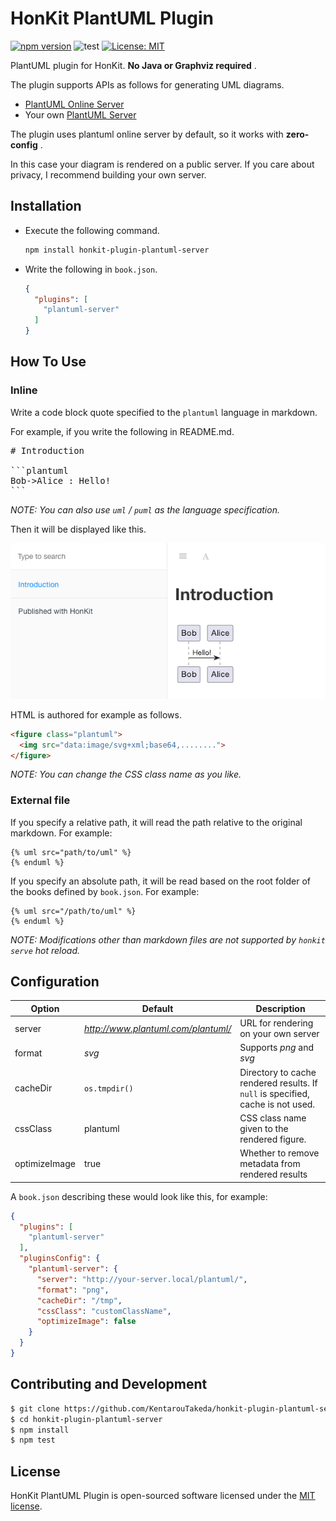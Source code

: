 # HonKit PlantUML Plugin

[![npm version](https://badge.fury.io/js/honkit-plugin-plantuml-server.svg)](https://badge.fury.io/js/honkit-plugin-plantuml-server)
![test](https://github.com/KentarouTakeda/honkit-plugin-plantuml-server/actions/workflows/test.yml/badge.svg?branch=master)
[![License: MIT](https://img.shields.io/badge/License-MIT-yellow.svg)](https://opensource.org/licenses/MIT)

PlantUML plugin for HonKit. **No Java or Graphviz required** .

The plugin supports APIs  as follows for generating UML diagrams.

* [PlantUML Online Server](http://www.plantuml.com/plantuml/)
* Your own [PlantUML Server](https://github.com/plantuml/plantuml-server)

The plugin uses plantuml online server by default, so it works with **zero-config** .

In this case your diagram is rendered on a public server. If you care about privacy, I recommend building your own server.

## Installation

* Execute the following command.
  ```sh
  npm install honkit-plugin-plantuml-server
  ```
* Write the following in `book.json`.
  ```json
  {
    "plugins": [
      "plantuml-server"
    ]
  }
  ```

## How To Use

### Inline

Write a code block quote specified to the `plantuml` language in markdown.

For example, if you write the following in README.md.

<pre>
# Introduction

```plantuml
Bob->Alice : Hello!
```
</pre>
*NOTE: You can also use `uml` / `puml` as the language specification.*

Then it will be displayed like this.

![](images/example.png)

HTML is authored for example as follows.

```html
<figure class="plantuml">
  <img src="data:image/svg+xml;base64,........">
</figure>
```
*NOTE: You can change the CSS class name as you like.*

### External file

If you specify a relative path, it will read the path relative to the original markdown. For example:

```
{% uml src="path/to/uml" %}
{% enduml %}
```

If you specify an absolute path, it will be read based on the root folder of the books defined by `book.json`.  For example:

```
{% uml src="/path/to/uml" %}
{% enduml %}
```

*NOTE: Modifications other than markdown files are not supported by `honkit serve` hot reload.*

## Configuration

|Option|Default|Description|
|-|-|-|
|server|*http://www.plantuml.com/plantuml/* |URL for rendering on your own server|
|format|*svg*|Supports *png* and *svg*|
|cacheDir|`os.tmpdir()`|Directory to cache rendered results. If `null` is specified, cache is not used.|
|cssClass|plantuml|CSS class name given to the rendered figure.|
|optimizeImage|true|Whether to remove metadata from rendered results|

A `book.json` describing these would look like this, for example:

```json
{
  "plugins": [
    "plantuml-server"
  ],
  "pluginsConfig": {
    "plantuml-server": {
      "server": "http://your-server.local/plantuml/",
      "format": "png",
      "cacheDir": "/tmp",
      "cssClass": "customClassName",
      "optimizeImage": false
    }
  }
}
```

## Contributing and Development

```sh
$ git clone https://github.com/KentarouTakeda/honkit-plugin-plantuml-server.git
$ cd honkit-plugin-plantuml-server
$ npm install
$ npm test
```

## License

HonKit PlantUML Plugin is open-sourced software licensed under the [MIT license](https://opensource.org/licenses/MIT).
